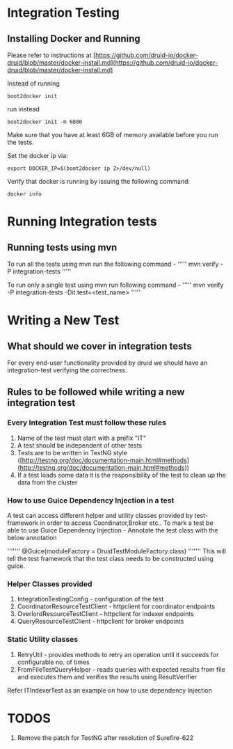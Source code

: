 Integration Testing
=========================

## Installing Docker and Running

Please refer to instructions at [https://github.com/druid-io/docker-druid/blob/master/docker-install.md](https://github.com/druid-io/docker-druid/blob/master/docker-install.md)

Instead of running
```
boot2docker init
```

run instead
```
boot2docker init -m 6000
```

Make sure that you have at least 6GB of memory available before you run the tests.

Set the docker ip via:
```
export DOCKER_IP=$(boot2docker ip 2>/dev/null)
```

Verify that docker is running by issuing the following command:

```
docker info
```

Running Integration tests
=========================

## Running tests using mvn

To run all the tests using mvn run the following command -
'''''
  mvn verify -P integration-tests
'''''

To run only a single test using mvn run following command -
'''''
  mvn verify -P integration-tests -Dit.test=<test_name>
'''''


Writing a New Test
===============

## What should we cover in integration tests

For every end-user functionality provided by druid we should have an integration-test verifying the correctness.

## Rules to be followed while writing a new integration test

### Every Integration Test must follow these rules

1) Name of the test must start with a prefix "IT"
2) A test should be independent of other tests
3) Tests are to be written in TestNG style ([http://testng.org/doc/documentation-main.html#methods](http://testng.org/doc/documentation-main.html#methods))
4) If a test loads some data it is the responsibility of the test to clean up the data from the cluster

### How to use Guice Dependency Injection in a test

A test can access different helper and utility classes provided by test-framework in order to access Coordinator,Broker etc..
To mark a test be able to use Guice Dependency Injection -
Annotate the test class with the below annotation

 '''''''
 @Guice(moduleFactory = DruidTestModuleFactory.class)
 '''''''
This will tell the test framework that the test class needs to be constructed using guice.

### Helper Classes provided

1) IntegrationTestingConfig - configuration of the test
2) CoordinatorResourceTestClient - httpclient for coordinator endpoints
3) OverlordResourceTestClient - httpclient for indexer endpoints
4) QueryResourceTestClient - httpclient for broker endpoints

### Static Utility classes

1) RetryUtil - provides methods to retry an operation until it succeeds for configurable no. of times
2) FromFileTestQueryHelper - reads queries with expected results from file and executes them and verifies the results using ResultVerifier

Refer ITIndexerTest as an example on how to use dependency Injection

TODOS
=======================
1) Remove the patch for TestNG after resolution of Surefire-622
